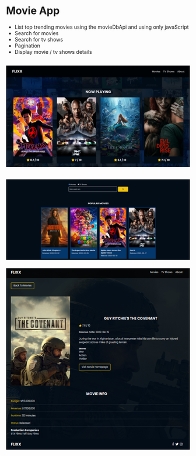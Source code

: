 # Movie App
- List top trending movies using the movieDbApi and using only javaScript
- Search for movies
- Search for tv shows
- Pagination 
- Display movie / tv shows details 


![Project Image](./projectImg/sc1.png)
--
![Project Image](./projectImg/sc2.png)
--
![Project Image](./projectImg/sc3.png)

